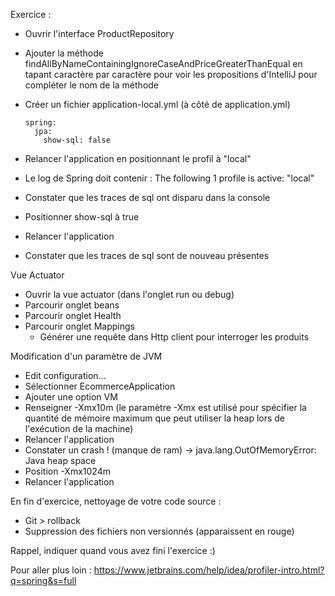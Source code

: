 
Exercice :

- Ouvrir l'interface ProductRepository
- Ajouter la méthode findAllByNameContainingIgnoreCaseAndPriceGreaterThanEqual en tapant caractère par caractère
  pour voir les propositions d'IntelliJ pour compléter le nom de la méthode

- Créer un fichier application-local.yml (à côté de application.yml)

      spring:
        jpa:
          show-sql: false

- Relancer l'application en positionnant le profil à "local"
- Le log de Spring doit contenir : The following 1 profile is active: "local"
- Constater que les traces de sql ont disparu dans la console
- Positionner show-sql à true
- Relancer l'application
- Constater que les traces de sql sont de nouveau présentes

Vue Actuator

- Ouvrir la vue actuator (dans l'onglet run ou debug)
- Parcourir onglet beans
- Parcourir onglet Health
- Parcourir onglet Mappings
  - Générer une requête dans Http client pour interroger les produits

Modification d'un paramètre de JVM

- Edit configuration...
- Sélectionner EcommerceApplication
- Ajouter une option VM
- Renseigner -Xmx10m  (le paramètre -Xmx est utilisé pour spécifier la quantité de mémoire maximum que peut utiliser la heap lors de l'exécution de la machine)
- Relancer l'application
- Constater un crash ! (manque de ram) -> java.lang.OutOfMemoryError: Java heap space
- Position -Xmx1024m
- Relancer l'application


En fin d'exercice, nettoyage de votre code source :

- Git > rollback
- Suppression des fichiers non versionnés (apparaissent en rouge)

Rappel, indiquer quand vous avez fini l'exercice :)


Pour aller plus loin :
https://www.jetbrains.com/help/idea/profiler-intro.html?q=spring&s=full
